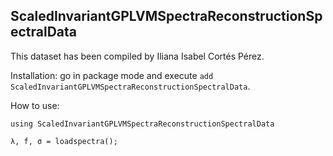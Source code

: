 ## ScaledInvariantGPLVMSpectraReconstructionSpectralData


This dataset has been compiled by Iliana Isabel Cortés Pérez.

Installation: go in package mode and execute `add ScaledInvariantGPLVMSpectraReconstructionSpectralData`.

How to use:
```
using ScaledInvariantGPLVMSpectraReconstructionSpectralData

λ, f, σ = loadspectra();

```